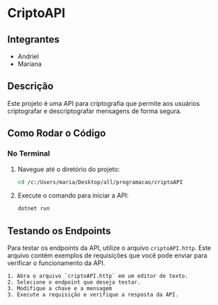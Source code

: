 # CriptoAPI

## Integrantes

- Andriel
- Mariana

## Descrição

Este projeto é uma API para criptografia que permite aos usuários criptografar e descriptografar mensagens de forma segura.

## Como Rodar o Código

### No Terminal

1. Navegue até o diretório do projeto:
   ```bash
   cd /c:/Users/maria/Desktop/all/programacao/criptoAPI
   ```
2. Execute o comando para iniciar a API:
   ```bash
   dotnet run
   ```

## Testando os Endpoints

Para testar os endpoints da API, utilize o arquivo `criptoAPI.http`. Este arquivo contém exemplos de requisições que você pode enviar para verificar o funcionamento da API.

    1. Abra o arquivo `criptoAPI.http` em um editor de texto.
    2. Selecione o endpoint que deseja testar.
    3. Modifique a chave e a mensagem
    3. Execute a requisição e verifique a resposta da API.
